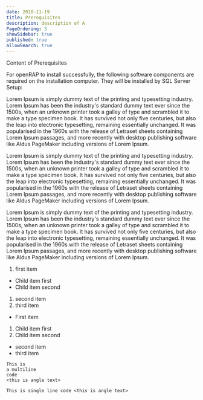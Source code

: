 ```yaml
---
date: 2018-11-19
title: Prerequisites
description: description of A
PageOrdering: 3
showSidebar: true
published: true
allowSearch: true
---
```


Content of Prerequisites

For openRAP to install successfully, the following software components are required on the installation computer. They will be installed by SQL Server Setup:

Lorem Ipsum is simply dummy text of the printing and typesetting industry. Lorem Ipsum has been the industry's standard dummy text ever since the 1500s, when an unknown printer took a galley of type and scrambled it to make a type specimen book. It has survived not only five centuries, but also the leap into electronic typesetting, remaining essentially unchanged. It was popularised in the 1960s with the release of Letraset sheets containing Lorem Ipsum passages, and more recently with desktop publishing software like Aldus PageMaker including versions of Lorem Ipsum.

Lorem Ipsum is simply dummy text of the printing and typesetting industry. Lorem Ipsum has been the industry's standard dummy text ever since the 1500s, when an unknown printer took a galley of type and scrambled it to make a type specimen book. It has survived not only five centuries, but also the leap into electronic typesetting, remaining essentially unchanged. It was popularised in the 1960s with the release of Letraset sheets containing Lorem Ipsum passages, and more recently with desktop publishing software like Aldus PageMaker including versions of Lorem Ipsum.

Lorem Ipsum is simply dummy text of the printing and typesetting industry. Lorem Ipsum has been the industry's standard dummy text ever since the 1500s, when an unknown printer took a galley of type and scrambled it to make a type specimen book. It has survived not only five centuries, but also the leap into electronic typesetting, remaining essentially unchanged. It was popularised in the 1960s with the release of Letraset sheets containing Lorem Ipsum passages, and more recently with desktop publishing software like Aldus PageMaker including versions of Lorem Ipsum.


1. first item
 - Child item first
 - Child item second
1. second item
1. third item

- First item
 1. Child item first
 1. Child item second
- second item
- third item


```
This is 
a multiline
code
<this is angle text>
```

`This is single line code <this is angle text>`

